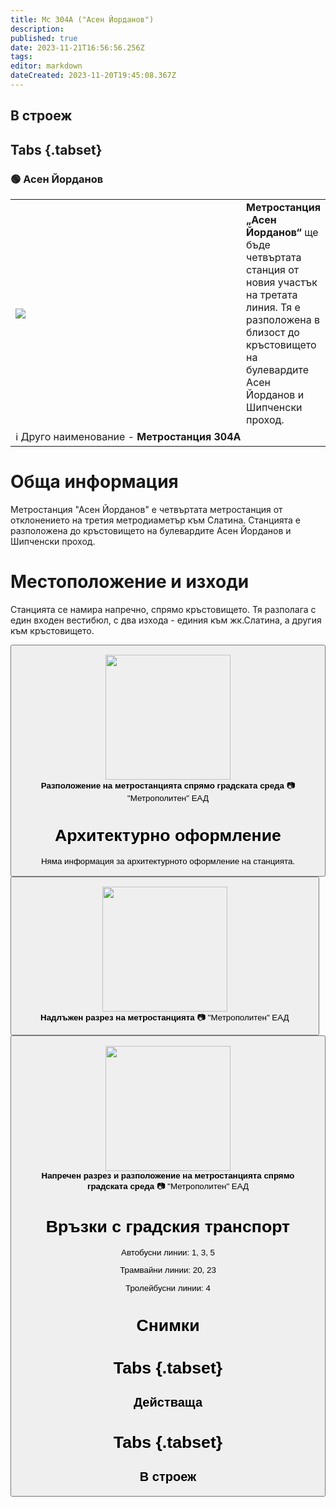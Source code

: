 ```yaml
---
title: Мс 304А ("Асен Йорданов")
description: 
published: true
date: 2023-11-21T16:56:56.256Z
tags: 
editor: markdown
dateCreated: 2023-11-20T19:45:08.367Z
---
```


## В строеж
## Tabs {.tabset}
### 🟢 Асен Йорданов
<table style="width:100%">
  <tr>
    <td style="width:400px"><img src="https://drive.google.com/uc?id=1PnX-JDbeVtk2EDoBzejImmp0hWxvLIE1"></td>
    <td><b>Метростанция „Асен Йорданов“</b> ще бъде четвъртата станция от новия участък на третата линия. Тя е разположена в близост до кръстовището на булевардите Асен Йорданов и Шипченски проход.
      <br></td>
  </tr>
  <td colspan=2 >ℹ️ Друго наименование - <b>Метростанция 304А</b></td>
</table>


# Обща информация

Метростанция "Асен Йорданов" е четвъртата метростанция от отклонението на третия метродиаметър към Слатина. Станцията е разположена до кръстовището на булевардите Асен Йорданов и Шипченски проход.

# Местоположение и изходи

Станцията се намира напречно, спрямо кръстовището. Тя разполага с един входен вестибюл, с два изхода - единия към жк.Слатина, а другия към кръстовището.

<div class="dropdown"><button class="imgbtn"><figure><img src="https://drive.google.com/uc?id=1PnX-JDbeVtk2EDoBzejImmp0hWxvLIE1" height="200px"><figcaption><b>Разположение на метростанцията спрямо градската среда</b> 📷 "Метрополитен" ЕАД 

# Архитектурно оформление

Няма информация за архитектурното оформление на станцията.
  <br>
  
  <div class="dropdown"><button class="imgbtn"><figure><img src="https://drive.google.com/uc?id=1EagkOQSZmBmyAS-xLNyvoVtdWjBSO4vq" height="200px"><figcaption><b>Надлъжен разрез на метростанцията</b> 📷 "Метрополитен" ЕАД
    <br>
    <div class="dropdown"><button class="imgbtn"><figure><img src="https://drive.google.com/uc?id=1f8s3QkdicH1iDpmzlq3ludB_5p2cUCMK" height="200px"><figcaption><b>Напречен разрез и разположение на метростанцията спрямо градската среда</b> 📷 "Метрополитен" ЕАД
 

# Връзки с градския транспорт
Автобусни линии: 1, 3, 5

Трамвайни линии: 20, 23

Тролейбусни линии: 4

# Снимки
  
# Tabs {.tabset}
## Действаща

  
# Tabs {.tabset}
## В строеж